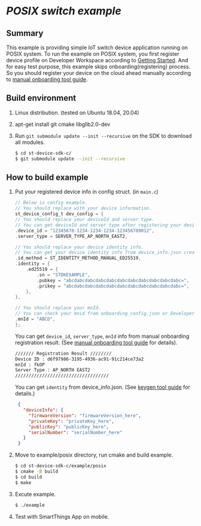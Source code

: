 # _POSIX switch example_

## Summary

This example is providing simple IoT switch device application running on POSIX system. To run the example on POSIX system, you first register device profile on Developer Workspace according to [Getting Started](../../doc/getting_started.md). And for easy test purpose, this example skips onboarding(registering) process. So you should register your device on the cloud ahead manually according to [manual onboarding tool guide](../../tools/manual_onboarding/README.md).

## Build environment

1. Linux distribution. (tested on Ubuntu 18.04, 20.04)

2. apt-get install git cmake libglib2.0-dev

3. Run `git submodule update --init --recursive` on the SDK to download all modules.

   ```sh
   $ cd st-device-sdk-c/
   $ git submodule update --init --recursive
   ```

## How to build example

1. Put your registered device info in config struct. (in `main.c`)

    ```c
    // Below is config example.
    // You should replace with your device information.
    st_device_config_t dev_config = {
    // You should replace your deviceId and server type.
    // You can get deviceId and server type after registering your device with the manual registering tool.
    .device_id = "12345678-1234-1234-1234-123456789012",
    .server_type = SERVER_TYPE_AP_NORTH_EAST2,

    // You should replace your device identity info.
    // You can get your device identity info from device_info.json created after using keygen tool.
    .id_method = ST_IDENTITY_METHOD_MANUAL_ED25519,
    .identity = {
        .ed25519 = {
            .sn = "STDKEXAMPLE",
            .pubkey = "abcdabcdabcdabcdabcdabcdabcdabcdabcdabcdabc=",
            .prikey = "abcdabcdabcdabcdabcdabcdabcdabcdabcdabcdabc=",
        },
    },

    // You should replace your mnId.
    // You can check your mnid from onboarding_config.json or Developer Workspace.
    .mnId = "ABCD",
    };
    ```
    You can get `device_id`, `server_type`, `mnId` info from manual onboarding registration result. (See [manual onboarding tool guide](../../tools/manual_onboarding/README.md) for details).
    ```sh
    /////// Registration Result ////////
    Device ID : d6f97986-3195-4936-ac91-91c214ce73a2
    mnId : fkOP
    Server Type : AP_NORTH EAST2
    ///////////////////////////////////
    ```

    You can get `identity` from device_info.json. (See [keygen tool guide](../../tools/keygen/README.md) for details.)
    ```json
     {
       "deviceInfo": {
         "firmwareVersion": "firmwareVersion_here",
         "privateKey": "privateKey_here",
         "publicKey": "publicKey_here",
         "serialNumber": "serialNumber_here"
       }
     }
    ```

2. Move to example/posix directory, run cmake and build example.

    ```sh
    $ cd st-device-sdk-c/example/posix
    $ cmake -B build
    $ cd build
    $ make
    ```

3. Excute example.

    ```sh
    $ ./example
    ```

4. Test with SmartThings App on mobile.
